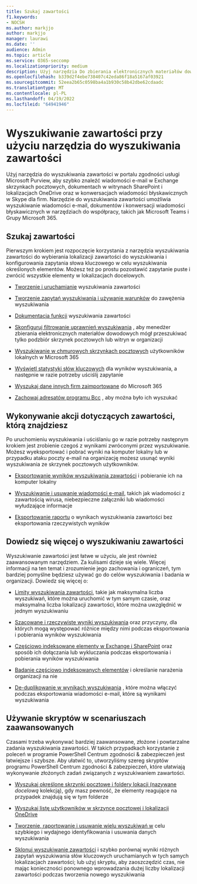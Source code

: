 ```yaml
---
title: Szukaj zawartości
f1.keywords:
- NOCSH
ms.author: markjjo
author: markjjo
manager: laurawi
ms.date: ''
audience: Admin
ms.topic: article
ms.service: O365-seccomp
ms.localizationpriority: medium
description: Użyj narzędzia Do zbierania elektronicznych materiałów dowodowych wyszukiwania zawartości w portalu zgodności usługi Microsoft Purview, aby szybko znaleźć wiadomości e-mail w skrzynkach pocztowych Exchange, dokumentach w witrynach SharePoint i lokalizacjach OneDrive oraz konwersacje dotyczące wiadomości błyskawicznych w Skype dla firm.
ms.openlocfilehash: b339d2f4ebe738407c42eda86f18a5167af03921
ms.sourcegitcommit: 52eea2b65c0598ba4a1b930c58b42dbe62cdaadc
ms.translationtype: MT
ms.contentlocale: pl-PL
ms.lasthandoff: 04/19/2022
ms.locfileid: "64941946"
---
```

# <a name="search-for-content-using-the-content-search-tool"></a>Wyszukiwanie zawartości przy użyciu narzędzia do wyszukiwania zawartości

Użyj narzędzia do wyszukiwania zawartości w portalu zgodności usługi Microsoft Purview, aby szybko znaleźć wiadomości e-mail w Exchange skrzynkach pocztowych, dokumentach w witrynach SharePoint i lokalizacjach OneDrive oraz w konwersacjach wiadomości błyskawicznych w Skype dla firm. Narzędzie do wyszukiwania zawartości umożliwia wyszukiwanie wiadomości e-mail, dokumentów i konwersacji wiadomości błyskawicznych w narzędziach do współpracy, takich jak Microsoft Teams i Grupy Microsoft 365.
  
## <a name="search-for-content"></a>Szukaj zawartości

Pierwszym krokiem jest rozpoczęcie korzystania z narzędzia wyszukiwania zawartości do wybierania lokalizacji zawartości do wyszukiwania i konfigurowania zapytania słowa kluczowego w celu wyszukiwania określonych elementów. Możesz też po prostu pozostawić zapytanie puste i zwrócić wszystkie elementy w lokalizacjach docelowych.
  
- [Tworzenie i uruchamianie](content-search.md) wyszukiwania zawartości

- [Tworzenie zapytań wyszukiwania i używanie warunków](keyword-queries-and-search-conditions.md) do zawężenia wyszukiwania

- [Dokumentacja funkcji](content-search-reference.md) wyszukiwania zawartości

- [Skonfiguruj filtrowanie uprawnień wyszukiwania](permissions-filtering-for-content-search.md) , aby menedżer zbierania elektronicznych materiałów dowodowych mógł przeszukiwać tylko podzbiór skrzynek pocztowych lub witryn w organizacji

- [Wyszukiwanie w chmurowych skrzynkach pocztowych](search-cloud-based-mailboxes-for-on-premises-users.md) użytkowników lokalnych w Microsoft 365

- [Wyświetl statystyki słów kluczowych](view-keyword-statistics-for-content-search.md) dla wyników wyszukiwania, a następnie w razie potrzeby uściślij zapytanie

- [Wyszukaj dane innych firm zaimportowane](use-content-search-to-search-third-party-data-that-was-imported.md) do Microsoft 365

- [Zachowaj adresatów programu Bcc](/exchange/policy-and-compliance/holds/preserve-bcc-recipients-and-group-members) , aby można było ich wyszukać

## <a name="perform-actions-on-content-you-find"></a>Wykonywanie akcji dotyczących zawartości, którą znajdziesz

Po uruchomieniu wyszukiwania i uściślaniu go w razie potrzeby następnym krokiem jest zrobienie czegoś z wynikami zwróconymi przez wyszukiwanie. Możesz wyeksportować i pobrać wyniki na komputer lokalny lub w przypadku ataku poczty e-mail na organizację możesz usunąć wyniki wyszukiwania ze skrzynek pocztowych użytkowników.
  
- [Eksportowanie wyników wyszukiwania zawartości](export-search-results.md) i pobieranie ich na komputer lokalny

- [Wyszukiwanie i usuwanie wiadomości e-mail](search-for-and-delete-messages-in-your-organization.md), takich jak wiadomości z zawartością wirusa, niebezpieczne załączniki lub wiadomości wyłudzające informacje

- [Eksportowanie raportu](export-a-content-search-report.md) o wynikach wyszukiwania zawartości bez eksportowania rzeczywistych wyników

## <a name="learn-more-about-content-search"></a>Dowiedz się więcej o wyszukiwaniu zawartości

Wyszukiwanie zawartości jest łatwe w użyciu, ale jest również zaawansowanym narzędziem. Za kulisami dzieje się wiele. Więcej informacji na ten temat i zrozumienie jego zachowania i ograniczeń, tym bardziej pomyślne będziesz używać go do celów wyszukiwania i badania w organizacji. Dowiedz się więcej o:
  
- [Limity wyszukiwania zawartości](limits-for-content-search.md), takie jak maksymalna liczba wyszukiwań, które można uruchomić w tym samym czasie, oraz maksymalna liczba lokalizacji zawartości, które można uwzględnić w jednym wyszukiwaniu

- [Szacowane i rzeczywiste wyniki wyszukiwania](differences-between-estimated-and-actual-ediscovery-search-results.md) oraz przyczyny, dla których mogą występować różnice między nimi podczas eksportowania i pobierania wyników wyszukiwania

- [Częściowo indeksowane elementy w Exchange i SharePoint](partially-indexed-items-in-content-search.md) oraz sposób ich dołączania lub wykluczania podczas eksportowania i pobierania wyników wyszukiwania

- [Badanie częściowo indeksowanych elementów](investigating-partially-indexed-items-in-ediscovery.md) i określanie narażenia organizacji na nie

- [De-duplikowanie w wynikach wyszukiwania](de-duplication-in-ediscovery-search-results.md) , które można włączyć podczas eksportowania wiadomości e-mail, które są wynikami wyszukiwania

## <a name="use-scripts-for-advanced-scenarios"></a>Używanie skryptów w scenariuszach zaawansowanych

Czasami trzeba wykonywać bardziej zaawansowane, złożone i powtarzalne zadania wyszukiwania zawartości. W takich przypadkach korzystanie z poleceń w programie PowerShell Centrum zgodności & zabezpieczeń jest łatwiejsze i szybsze. Aby ułatwić to, utworzyliśmy szereg skryptów programu PowerShell Centrum zgodności & zabezpieczeń, które ułatwiają wykonywanie złożonych zadań związanych z wyszukiwaniem zawartości.

- [Wyszukaj określone skrzynki pocztowe i foldery lokacji (nazywane](use-content-search-for-targeted-collections.md)  *docelową* kolekcją), gdy masz pewność, że elementy reagujące na przypadek znajdują się w tym folderze

- [Wyszukaj listę użytkowników w skrzynce pocztowej i lokalizacji OneDrive](search-the-mailbox-and-onedrive-for-business-for-a-list-of-users.md)

- [Tworzenie, raportowanie i usuwanie wielu wyszukiwań w](create-report-on-and-delete-multiple-content-searches.md) celu szybkiego i wydajnego identyfikowania i usuwania danych wyszukiwania

- [Sklonuj wyszukiwanie zawartości](clone-a-content-search.md) i szybko porównaj wyniki różnych zapytań wyszukiwania słów kluczowych uruchamianych w tych samych lokalizacjach zawartości; lub użyj skryptu, aby zaoszczędzić czas, nie mając konieczności ponownego wprowadzania dużej liczby lokalizacji zawartości podczas tworzenia nowego wyszukiwania
